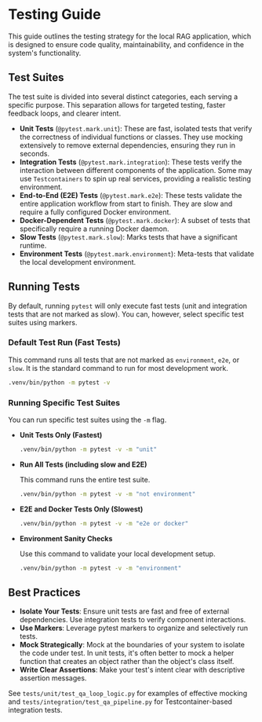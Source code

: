 # Testing Guide

This guide outlines the testing strategy for the local RAG application, which is designed to ensure code quality, maintainability, and confidence in the system's functionality.

## Test Suites

The test suite is divided into several distinct categories, each serving a specific purpose. This separation allows for targeted testing, faster feedback loops, and clearer intent.

-   **Unit Tests** (`@pytest.mark.unit`): These are fast, isolated tests that verify the correctness of individual functions or classes. They use mocking extensively to remove external dependencies, ensuring they run in seconds.
-   **Integration Tests** (`@pytest.mark.integration`): These tests verify the interaction between different components of the application. Some may use `Testcontainers` to spin up real services, providing a realistic testing environment.
-   **End-to-End (E2E) Tests** (`@pytest.mark.e2e`): These tests validate the entire application workflow from start to finish. They are slow and require a fully configured Docker environment.
-   **Docker-Dependent Tests** (`@pytest.mark.docker`): A subset of tests that specifically require a running Docker daemon.
-   **Slow Tests** (`@pytest.mark.slow`): Marks tests that have a significant runtime.
-   **Environment Tests** (`@pytest.mark.environment`): Meta-tests that validate the local development environment.

## Running Tests

By default, running `pytest` will only execute fast tests (unit and integration tests that are not marked as slow). You can, however, select specific test suites using markers.

### Default Test Run (Fast Tests)

This command runs all tests that are not marked as `environment`, `e2e`, or `slow`. It is the standard command to run for most development work.

```bash
.venv/bin/python -m pytest -v
```

### Running Specific Test Suites

You can run specific test suites using the `-m` flag.

-   **Unit Tests Only (Fastest)**

    ```bash
    .venv/bin/python -m pytest -v -m "unit"
    ```

-   **Run All Tests (including slow and E2E)**

    This command runs the entire test suite.

    ```bash
    .venv/bin/python -m pytest -v -m "not environment"
    ```

-   **E2E and Docker Tests Only (Slowest)**

    ```bash
    .venv/bin/python -m pytest -v -m "e2e or docker"
    ```

-   **Environment Sanity Checks**

    Use this command to validate your local development setup.

    ```bash
    .venv/bin/python -m pytest -v -m "environment"
    ```

## Best Practices

-   **Isolate Your Tests**: Ensure unit tests are fast and free of external dependencies. Use integration tests to verify component interactions.
-   **Use Markers**: Leverage pytest markers to organize and selectively run tests.
-   **Mock Strategically**: Mock at the boundaries of your system to isolate the code under test. In unit tests, it's often better to mock a helper function that creates an object rather than the object's class itself.
-   **Write Clear Assertions**: Make your test's intent clear with descriptive assertion messages.

See `tests/unit/test_qa_loop_logic.py` for examples of effective mocking and `tests/integration/test_qa_pipeline.py` for Testcontainer-based integration tests.
